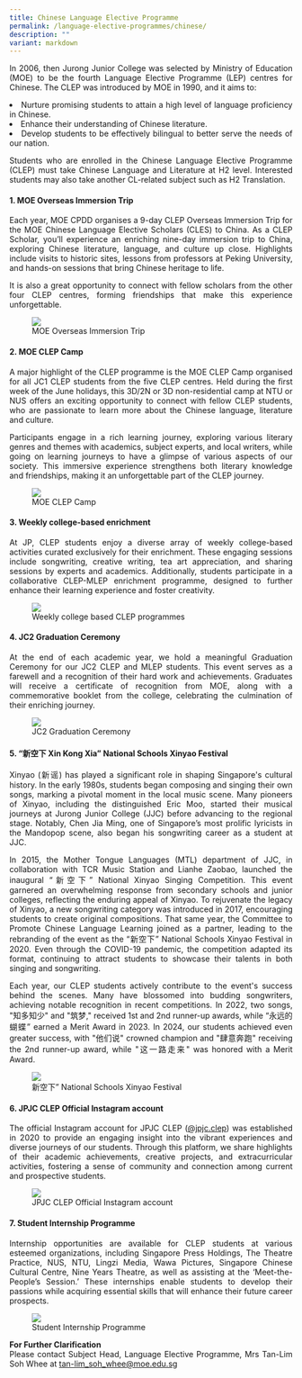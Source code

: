 ```yaml
---
title: Chinese Language Elective Programme
permalink: /language-elective-programmes/chinese/
description: ""
variant: markdown
---
```

<div align="justify">



	
<p>	In 2006, then Jurong Junior College was selected by Ministry of Education (MOE) to be the fourth Language Elective Programme (LEP) centres for Chinese.  The CLEP was introduced by MOE in 1990, and it aims to:</p>
<li>Nurture promising students to attain a high level of language proficiency in Chinese.</li>
<li>Enhance their understanding of Chinese literature. </li>
<li>Develop students to be effectively bilingual to better serve the needs of our nation.</li>
<p>Students who are enrolled in the Chinese Language Elective Programme (CLEP) must take Chinese Language and Literature at H2 level. Interested students may also take another CL-related subject such as H2 Translation.</p>



<h4><b>1. MOE Overseas Immersion Trip</b></h4>

<p>
Each year, MOE CPDD organises a 9-day CLEP Overseas Immersion Trip for the MOE Chinese Language Elective Scholars (CLES) to China. As a CLEP Scholar, you’ll experience an enriching nine-day immersion trip to China, exploring Chinese literature, language, and culture up close. Highlights include visits to historic sites, lessons from professors at Peking University, and hands-on sessions that bring Chinese heritage to life.</p>
<p>It is also a great opportunity to connect with fellow scholars from the other four CLEP centres, forming friendships that make this experience unforgettable.</p>

<figure>
	<img src="/images/Curriculum/CLEP/Clep1.png">
	<figcaption>MOE Overseas Immersion Trip</figcaption></figure>



<h4><b>2. MOE CLEP Camp</b></h4>

<p>A major highlight of the CLEP programme is the MOE CLEP Camp organised for all JC1 CLEP students from the five CLEP centres. Held during the first week of the June holidays, this 3D/2N or 3D non-residential camp at NTU or NUS offers an exciting opportunity to connect with fellow CLEP students, who are passionate to learn more about the Chinese language, literature and culture.</p>
<p>Participants engage in a rich learning journey, exploring various literary genres and themes with academics, subject experts, and local writers, while going on learning journeys to have a glimpse of various aspects of our society. This immersive experience strengthens both literary knowledge and friendships, making it an unforgettable part of the CLEP journey.
</p>
	
<figure>
	<img src="/images/Curriculum/CLEP/Clep2.png">
	<figcaption>MOE CLEP Camp</figcaption></figure>

<h4><b>3. Weekly college-based enrichment</b></h4>
	
<p>At JP, CLEP students enjoy a diverse array of weekly college-based activities curated exclusively for their enrichment. These engaging sessions include songwriting, creative writing, tea art appreciation, and sharing sessions by experts and academics. Additionally, students participate in a collaborative CLEP-MLEP enrichment programme, designed to further enhance their learning experience and foster creativity.
</p>
	
<figure>
	<img src="/images/Curriculum/CLEP/Clep3.png">
	<figcaption>Weekly college based CLEP programmes</figcaption></figure>
	

	
<h4><b>4. JC2 Graduation Ceremony</b></h4>

<p>At the end of each academic year, we hold a meaningful Graduation Ceremony for our JC2 CLEP and MLEP students. This event serves as a farewell and a recognition of their hard work and achievements. Graduates will receive a certificate of recognition from MOE, along with a commemorative booklet from the college, celebrating the culmination of their enriching journey.</p>

<figure>
<img src="/images/Curriculum/CLEP/Clep4.png">
<figcaption>JC2 Graduation Ceremony</figcaption></figure>

	

<h4><b>5. “新空下 Xin Kong Xia” National Schools Xinyao Festival</b></h4>
	
<p>
Xinyao (新谣) has played a significant role in shaping Singapore's cultural history. In the early 1980s, students began composing and singing their own songs, marking a pivotal moment in the local music scene. Many pioneers of Xinyao, including the distinguished Eric Moo, started their musical journeys at Jurong Junior College (JJC) before advancing to the regional stage. Notably, Chen Jia Ming, one of Singapore’s most prolific lyricists in the Mandopop scene, also began his songwriting career as a student at JJC.</p>

<p>
In 2015, the Mother Tongue Languages (MTL) department of JJC, in collaboration with TCR Music Station and Lianhe Zaobao, launched the inaugural “新空下” National Xinyao Singing Competition. This event garnered an overwhelming response from secondary schools and junior colleges, reflecting the enduring appeal of Xinyao. To rejuvenate the legacy of Xinyao, a new songwriting category was introduced in 2017, encouraging students to create original compositions. That same year, the Committee to Promote Chinese Language Learning joined as a partner, leading to the rebranding of the event as the “新空下” National Schools Xinyao Festival in 2020. Even through the COVID-19 pandemic, the competition adapted its format, continuing to attract students to showcase their talents in both singing and songwriting.</p>
	
<p>
Each year, our CLEP students actively contribute to the event's success behind the scenes. Many have blossomed into budding songwriters, achieving notable recognition in recent competitions. In 2022, two songs, "知多知少" and "筑梦," received 1st and 2nd runner-up awards, while “永远的蝴蝶” earned a Merit Award in 2023. In 2024, our students achieved even greater success, with "他们说" crowned champion and "肆意奔跑" receiving the 2nd runner-up award, while "这一路走来" was honored with a Merit Award.</p>

<figure>
	<img src="/images/Curriculum/CLEP/Clep5.png">
	<figcaption>新空下” National Schools Xinyao Festival</figcaption></figure>
	


<h4><b>6. JPJC CLEP Official Instagram account</b></h4>
	
<p>The official Instagram account for JPJC CLEP (<a href="https://www.instagram.com/jpjc.clep/?hl=en">@jpjc.clep</a>) was established in 2020 to provide an engaging insight into the vibrant experiences and diverse journeys of our students. Through this platform, we share highlights of their academic achievements, creative projects, and extracurricular activities, fostering a sense of community and connection among current and prospective students.	</p>
	
<figure>
	<img src="/images/Curriculum/CLEP/Clep6.png">
	<figcaption>JPJC CLEP Official Instagram account</figcaption></figure>
	

<h4><b>7. Student Internship Programme</b></h4>

<p>
Internship opportunities are available for CLEP students at various esteemed organizations, including Singapore Press Holdings, The Theatre Practice, NUS, NTU, Lingzi Media, Wawa Pictures, Singapore Chinese Cultural Centre, Nine Years Theatre, as well as assisting at the ‘Meet-the-People’s Session.’ These internships enable students to develop their passions while acquiring essential skills that will enhance their future career prospects.</p>

<figure>
	<img src="/images/Curriculum/CLEP/Clep7.png">
	<figcaption>Student Internship Programme</figcaption></figure>




	
<p><strong>For Further Clarification</strong>
<br>Please contact Subject Head, Language Elective Programme, Mrs Tan-Lim Soh Whee at <a href="mailto:tan-lim_soh_whee@moe.edu.sg">tan-lim_soh_whee@moe.edu.sg</a></p>


</div>